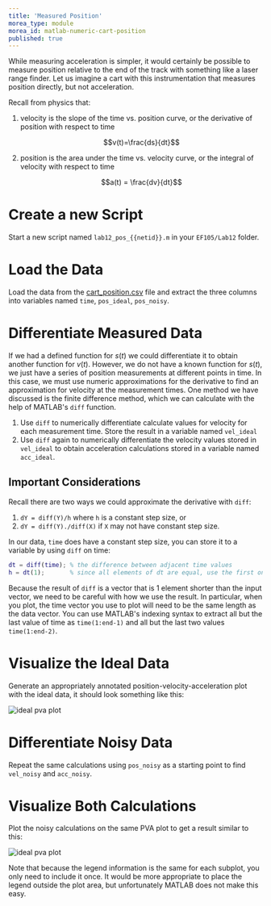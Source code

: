 ```yaml
---
title: 'Measured Position'
morea_type: module
morea_id: matlab-numeric-cart-position
published: true
---
```

While measuring acceleration is simpler, it would certainly be
possible to measure position relative to the end of the track with
something like a laser range finder. Let us imagine a cart with this
instrumentation that measures position directly, but not acceleration.

Recall from physics that:

1. velocity is the slope of the time vs. position curve, or the derivative of position with respect to time

   $$v(t)=\frac{ds}{dt}$$
   
2. position is the area under the time vs. velocity curve, or the integral of velocity with respect to time

   $$a(t) = \frac{dv}{dt}$$


# Create a new Script

Start a new script named `lab12_pos_{{netid}}.m` in your `EF105/Lab12` folder.

# Load the Data

Load the data from the [cart_position.csv]({{wwwroot}}/data/cart_position.csv) file and extract the three columns into variables named
`time`, `pos_ideal`, `pos_noisy`.

# Differentiate Measured Data

If we had a defined function for $s(t)$ we could differentiate it to
obtain another function for $v(t)$. However, we do not have a known
function for $s(t)$, we just have a series of position measurements at
different points in time. In this case, we must use numeric
approximations for the derivative to find an approximation for
velocity at the measurement times. One method we have discussed is the
finite difference method, which we can calculate with the help of
MATLAB's `diff` function.

1. Use `diff` to numerically differentiate calculate values for
   velocity for each measurement time. Store the result in a variable
   named `vel_ideal`
2. Use `diff` again to numerically differentiate the velocity values
   stored in `vel_ideal` to obtain acceleration calculations stored in a
   variable named `acc_ideal`.
   
   
## Important Considerations

Recall there are two ways we could approximate the derivative with `diff`:

1. `dY = diff(Y)/h` where `h` is a constant step size, or 
2. `dY = diff(Y)./diff(X)` if `X` may not have constant step size.

In our data, `time` does have a constant step size, you can store it to a variable by using `diff` on time:

``` matlab
dt = diff(time); % the difference between adjacent time values
h = dt(1);       % since all elements of dt are equal, use the first one as the constant step size
```

Because the result of `diff` is a vector that is 1 element shorter
than the input vector, we need to be careful with how we use the
result. In particular, when you plot, the time vector you use to plot
will need to be the same length as the data vector. You can use
MATLAB's indexing syntax to extract all but the last value of time as
`time(1:end-1)` and all but the last two values `time(1:end-2)`.

# Visualize the Ideal Data

Generate an appropriately annotated position-velocity-acceleration
plot with the ideal data, it should look something like this:

![ideal pva plot](pix/cart_ideal_pos_pva.png) <!-- {.screencap} -->

# Differentiate Noisy Data

Repeat the same calculations using `pos_noisy` as a starting point to
find `vel_noisy` and `acc_noisy`.

# Visualize Both Calculations

Plot the noisy calculations on the same PVA plot to get a result similar to this:

![ideal pva plot](pix/cart_complete_pos_pva.png) <!-- {.screencap} -->

Note that because the legend information is the same for each subplot,
you only need to include it once. It would be more appropriate to
place the legend outside the plot area, but unfortunately MATLAB does
not make this easy.
